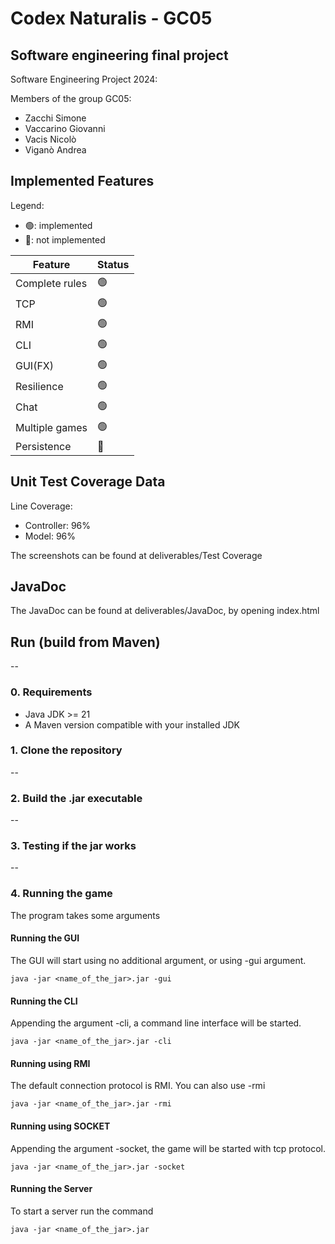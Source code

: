 
# Codex Naturalis - GC05
## Software engineering final project
Software Engineering Project 2024:

Members of the group GC05:

- Zacchi Simone
- Vaccarino Giovanni
- Vacis Nicolò 
- Viganò Andrea

## Implemented Features
Legend:

- 🟢: implemented
- 🔴: not implemented

| Feature        | Status |
|----------------|--------|
| Complete rules | 🟢     |
| TCP            | 🟢     |
| RMI            | 🟢     |
| CLI            | 🟢     |
| GUI(FX)        | 🟢     |
| Resilience     | 🟢     |
| Chat           | 🟢     |
| Multiple games | 🟢     |
| Persistence    | 🔴     |

## Unit Test Coverage Data
Line Coverage:
- Controller: 96%
- Model: 96%

The screenshots can be found at deliverables/Test Coverage

## JavaDoc
The JavaDoc can be found at deliverables/JavaDoc, by opening index.html

## Run (build from Maven)
--
### 0. Requirements
- Java JDK >= 21
- A Maven version compatible with your installed JDK
### 1. Clone the repository
--
### 2. Build the .jar executable
--
### 3. Testing if the jar works
--
### 4. Running the game
The program takes some arguments

#### Running the GUI
The GUI will start using no additional argument, or using -gui argument.
```
java -jar <name_of_the_jar>.jar -gui
```
#### Running the CLI
Appending the argument -cli, a command line interface will be started. 
```
java -jar <name_of_the_jar>.jar -cli
```
#### Running using RMI
The default connection protocol is RMI. You can also use -rmi
```
java -jar <name_of_the_jar>.jar -rmi
```

#### Running using SOCKET
Appending the argument -socket, the game will be started with tcp protocol. 
```
java -jar <name_of_the_jar>.jar -socket
```

#### Running the Server
To start a server run the command
```
java -jar <name_of_the_jar>.jar
```
